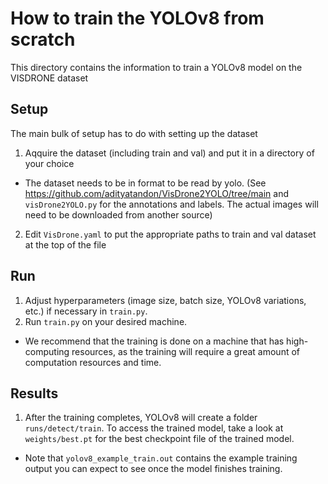 # How to train the YOLOv8 from scratch
This directory contains the information to train a YOLOv8 model on the VISDRONE dataset

## Setup
The main bulk of setup has to do with setting up the dataset
1. Aqquire the dataset (including train and val) and put it in a directory of your choice
  - The dataset needs to be in format to be read by yolo. (See https://github.com/adityatandon/VisDrone2YOLO/tree/main and `visDrone2YOLO.py` for the annotations and labels. The actual images will need to be downloaded from another source)
2. Edit `VisDrone.yaml` to put the appropriate paths to train and val dataset at the top of the file

## Run
1. Adjust hyperparameters (image size, batch size, YOLOv8 variations, etc.) if necessary in `train.py`.
2. Run `train.py` on your desired machine.
  - We recommend that the training is done on a machine that has high-computing resources, as the training will require a great amount of computation resources and time.

## Results
1. After the training completes, YOLOv8 will create a folder `runs/detect/train`. To access the trained model, take a look at `weights/best.pt` for the best checkpoint file of the trained model.
  - Note that `yolov8_example_train.out` contains the example training output you can expect to see once the model finishes training.